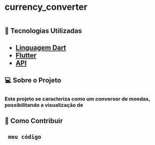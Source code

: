 # currency_converter

<img src = "">
<h2>🔎 Tecnologias Utilizadas<h2>

<ul>
  <a href="https://dart.dev/"><li>Linguagem Dart</li></a>
  <a href="https://flutter.dev/"><li>Flutter</li></a>
  <a href=""><li>API</li></a>
</ul>

<h2>💻 Sobre o Projeto<h2>
  <h3> Este projeto se caracteriza como um conversor de moedas, possibilitando a visualização de<h3>
  
  
<h2>🚀 Como Contribuir<h2>
  
 ```
  meu código
 ```
